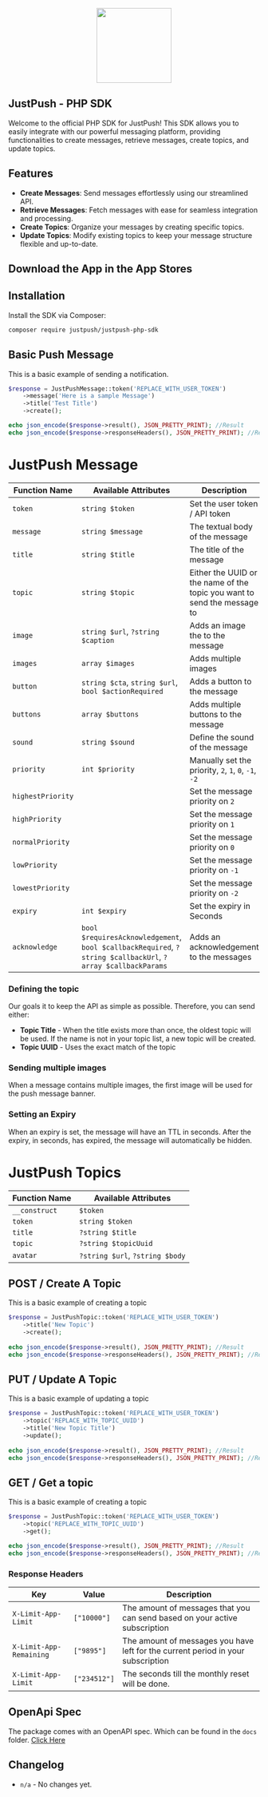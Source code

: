 <p align="center"><img src="https://cdn.justpush.io/core/app%20icon_nobackground.svg" width="150" height="auto"></p>

## JustPush - PHP SDK

Welcome to the official PHP SDK for JustPush! This SDK allows you to easily integrate with our powerful messaging platform, providing functionalities to create messages, retrieve messages, create topics, and update topics.

## Features

- **Create Messages**: Send messages effortlessly using our streamlined API.
- **Retrieve Messages**: Fetch messages with ease for seamless integration and processing.
- **Create Topics**: Organize your messages by creating specific topics.
- **Update Topics**: Modify existing topics to keep your message structure flexible and up-to-date.

## Download the App in the App Stores

## Installation

Install the SDK via Composer:

```bash
composer require justpush/justpush-php-sdk

```
## Basic Push Message
This is a basic example of sending a notification. 
````php
$response = JustPushMessage::token('REPLACE_WITH_USER_TOKEN')
    ->message('Here is a sample Message')
    ->title('Test Title')
    ->create();

echo json_encode($response->result(), JSON_PRETTY_PRINT); //Result
echo json_encode($response->responseHeaders(), JSON_PRETTY_PRINT); //Response Headers
````

# JustPush Message

| Function Name           | Available Attributes                                                                 | Description                                                              |
|-------------------------|--------------------------------------------------------------------------------------|--------------------------------------------------------------------------|
| `token`                 | `string $token`                                                                      | Set the user token / API token                                           |
| `message`               | `string $message`                                                                    | The textual body of the message                                          |
| `title`                 | `string $title`                                                                      | The title of the message                                                 |
| `topic`                 | `string $topic`                                                                      | Either the UUID or the name of the topic you want to send the message to |
| `image`                 | `string $url`, `?string $caption`                                                    | Adds an image the to the message                                         |
| `images`                | `array $images`                                                                      | Adds multiple images                                                     
| `button`                | `string $cta`, `string $url`, `bool $actionRequired`                                 | Adds a button to the message                                             |
| `buttons`               | `array $buttons`                                                                     | Adds multiple buttons to the message                                     | 
| `sound`                 | `string $sound`                                                                      | Define the sound of the message                                          |
| `priority`              | `int $priority`                                                               | Manually set the priority, `2`, `1`, `0`, `-1`, `-2`                     |
| `highestPriority`       |                                                                                      | Set the message priority on `2`                                          |                                         
| `highPriority`          |                                                                                      | Set the message priority on `1`                                          | 
| `normalPriority`        |                                                                                      | Set the message priority on `0`                                          |
| `lowPriority`           |                                                                                      | Set the message priority on `-1`                                         |
| `lowestPriority`        |                                                                                      | Set the message priority on `-2`                                         |
| `expiry`                | `int $expiry`                                                                        | Set the expiry in Seconds | 
| `acknowledge`           | `bool $requiresAcknowledgement`, `bool $callbackRequired`, `?string $callbackUrl`, `?array $callbackParams` | Adds an acknowledgement to the messages |

### Defining the topic
Our goals it to keep the API as simple as possible. Therefore, you can send either:
- **Topic Title** - When the title exists more than once, the oldest topic will be used. If the name is not in your topic list, a new topic will be created. 
- **Topic UUID** - Uses the exact match of the topic

### Sending multiple images
When a message contains multiple images, the first image will be used for the push message banner. 

### Setting an Expiry
When an expiry is set, the message will have an TTL in seconds. After the expiry, in seconds, has expired, the message will automatically be hidden.

# JustPush Topics

| Function Name      | Available Attributes                        |
|--------------------|---------------------------------------------|
| `__construct`      | `$token`                                    |
| `token`            | `string $token`                             |
| `title`            | `?string $title`                            |
| `topic`            | `?string $topicUuid`                        |
| `avatar`           | `?string $url`, `?string $body`             |

## POST / Create A Topic
This is a basic example of creating a topic
````php
$response = JustPushTopic::token('REPLACE_WITH_USER_TOKEN')
    ->title('New Topic')
    ->create();
    
echo json_encode($response->result(), JSON_PRETTY_PRINT); //Result
echo json_encode($response->responseHeaders(), JSON_PRETTY_PRINT); //Response Headers

````

## PUT / Update A Topic
This is a basic example of updating a topic
````php
$response = JustPushTopic::token('REPLACE_WITH_USER_TOKEN')
    ->topic('REPLACE_WITH_TOPIC_UUID')
    ->title('New Topic Title')
    ->update();
    
echo json_encode($response->result(), JSON_PRETTY_PRINT); //Result
echo json_encode($response->responseHeaders(), JSON_PRETTY_PRINT); //Response Headers

````

## GET / Get a topic
This is a basic example of creating a topic
````php
$response = JustPushTopic::token('REPLACE_WITH_USER_TOKEN')
    ->topic('REPLACE_WITH_TOPIC_UUID')
    ->get();

echo json_encode($response->result(), JSON_PRETTY_PRINT); //Result
echo json_encode($response->responseHeaders(), JSON_PRETTY_PRINT); //Response Headers
````

### Response Headers
| Key                         | Value            | Description                                                                      |
|-----------------------------|------------------|----------------------------------------------------------------------------------|
| ```X-Limit-App-Limit```     | ```["10000"]```  | The amount of messages that you can send based on your active subscription       |
| ```X-Limit-App-Remaining``` | ```["9895"]```   | The amount of messages you have left for the current period in your subscription |
| ```X-Limit-App-Limit```     | ```["234512"]``` | The seconds till the monthly reset will be done.                                 |


## OpenApi Spec
The package comes with an OpenAPI spec. Which can be found in the `docs` folder. [Click Here](https://github.com/JustPush-io/justpush-sdk-php/tree/docs)

## Changelog
- `n/a` - No changes yet. 